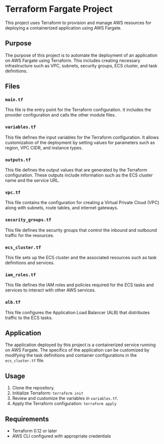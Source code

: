 # Terraform Fargate Project

This project uses Terraform to provision and manage AWS resources for deploying a containerized application using AWS Fargate.

## Purpose

The purpose of this project is to automate the deployment of an application on AWS Fargate using Terraform. This includes creating necessary infrastructure such as VPC, subnets, security groups, ECS cluster, and task definitions.

## Files

### `main.tf`
This file is the entry point for the Terraform configuration. It includes the provider configuration and calls the other module files.

### `variables.tf`
This file defines the input variables for the Terraform configuration. It allows customization of the deployment by setting values for parameters such as region, VPC CIDR, and instance types.

### `outputs.tf`
This file defines the output values that are generated by the Terraform configuration. These outputs include information such as the ECS cluster name and the service URL.

### `vpc.tf`
This file contains the configuration for creating a Virtual Private Cloud (VPC) along with subnets, route tables, and internet gateways.

### `security_groups.tf`
This file defines the security groups that control the inbound and outbound traffic for the resources.

### `ecs_cluster.tf`
This file sets up the ECS cluster and the associated resources such as task definitions and services.

### `iam_roles.tf`
This file defines the IAM roles and policies required for the ECS tasks and services to interact with other AWS services.

### `alb.tf`
This file configures the Application Load Balancer (ALB) that distributes traffic to the ECS tasks.

## Application

The application deployed by this project is a containerized service running on AWS Fargate. The specifics of the application can be customized by modifying the task definitions and container configurations in the `ecs_cluster.tf` file.

## Usage

1. Clone the repository.
2. Initialize Terraform: `terraform init`
3. Review and customize the variables in `variables.tf`.
4. Apply the Terraform configuration: `terraform apply`

## Requirements

- Terraform 0.12 or later
- AWS CLI configured with appropriate credentials


